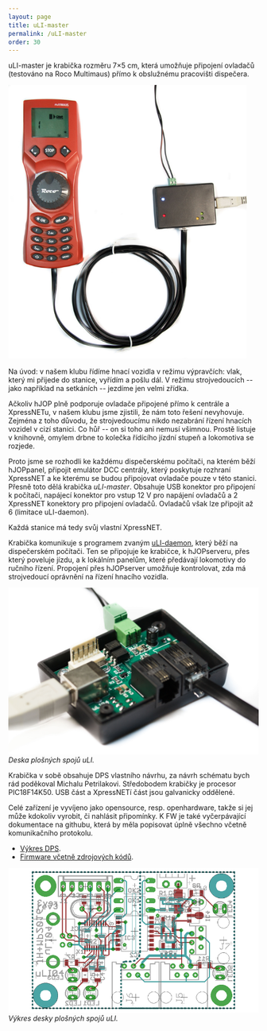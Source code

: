 ```yaml
---
layout: page
title: uLI-master
permalink: /uLI-master
order: 30
---
```


uLI-master je krabička rozměru 7×5 cm, která umožňuje připojení ovladačů
(testováno na Roco Multimaus) přímo k obslužnému pracovišti dispečera.

<img src="/assets/img/uLI-master-out.jpg" width="480px" />

Na úvod: v našem klubu řídíme hnací vozidla v režimu výpravčích: vlak, který
mi přijede do stanice, vyřídím a pošlu dál. V režimu strojvedoucích -- jako
například na setkáních -- jezdíme jen velmi zřídka.

Ačkoliv hJOP plně podporuje ovladače připojené přímo k centrále a XpressNETu,
v našem klubu jsme zjistili, že nám toto řešení nevyhovuje. Zejména z toho
důvodu, že strojvedoucímu nikdo nezabrání řízení hnacích vozidel v cizí stanici.
Co hůř -- on si toho ani nemusí všimnou. Prostě listuje v knihovně, omylem drbne
to kolečka řídícího jízdní stupeň a lokomotiva se rozjede.

Proto jsme se rozhodli ke každému dispečerskému počítači, na kterém běží hJOPpanel,
připojit emulátor DCC centrály, který poskytuje rozhraní XpressNET a ke kterému
se budou připojovat ovladače pouze v této stanici. Přesně toto dělá krabička
*uLI-master*. Obsahuje USB konektor pro připojení k počítači, napájecí konektor
pro vstup 12 V pro napájení ovladačů a 2 XpressNET konektory pro připojení
ovladačů. Ovladačů však lze připojit až 6 (limitace uLI-daemon).

Každá stanice má tedy svůj vlastní XpressNET.

Krabička komunikuje s programem zvaným [uLI-daemon](/uLI-daemon), který běží
na dispečerském počítači. Ten se připojuje ke krabičce, k hJOPserveru, přes
který poveluje jízdu, a k lokálním panelům, které předávají lokomotivy do
ručního řízení. Propojení přes hJOPserver umožňuje kontrolovat, zda má
strojvedoucí oprávnění na řízení hnacího vozidla.

![Vnitřek uLI-master](/assets/img/uLI-master-board.jpg)
*Deska plošných spojů uLI.*

Krabička v sobě obsahuje DPS vlastního návrhu, za návrh schématu bych rád
poděkoval Michalu Petrilakovi. Středobodem krabičky je procesor PIC18F14K50.
USB část a XpressNETí část jsou galvanicky oddělené.

Celé zařízení je vyvíjeno jako opensource, resp. openhardware, takže si jej
může kdokoliv vyrobit, či nahlásit připomínky. K FW je také vyčerpávající
dokumentace na githubu, která by měla popisovat úplně všechno včetně
komunikačního protokolu.

 * [Výkres DPS](https://github.com/kmzbrnoI/uLI-pcb).
 * [Firmware včetně zdrojových kódů](https://github.com/kmzbrnoI/uLI-master-fw).

![Výkres DPS](/assets/img/uLI-board-eagle.png)
*Výkres desky plošných spojů uLI.*

